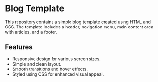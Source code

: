 # Blog Template

This repository contains a simple blog template created using HTML and CSS. The template includes a header, navigation menu, main content area with articles, and a footer.

## Features

- Responsive design for various screen sizes.
- Simple and clean layout.
- Smooth transitions and hover effects.
- Styled using CSS for enhanced visual appeal.

